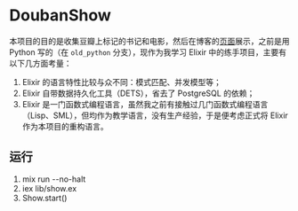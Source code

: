 # DoubanShow

本项目的目的是收集豆瓣上标记的书记和电影，然后在博客的[页面](https://blog.itswincer.com/life/)展示，之前是用 Python 写的（在 `old_python` 分支），现作为我学习 Elixir 中的练手项目，主要有以下几方面考量：

1. Elixir 的语言特性比较与众不同：模式匹配、并发模型等；
2. Elixir 自带数据持久化工具（DETS），省去了 PostgreSQL 的依赖；
3. Elixir 是一门函数式编程语言，虽然我之前有接触过几门函数式编程语言（Lisp、SML），但均作为教学语言，没有生产经验，于是便考虑正式将 Elixir 作为本项目的重构语言。

## 运行

1. mix run --no-halt
2. iex lib/show.ex
3. Show.start()